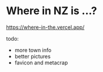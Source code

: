 
# Where in NZ is ...?

https://where-in-the.vercel.app/

todo:
* more town info
* better pictures
* favicon and metacrap
